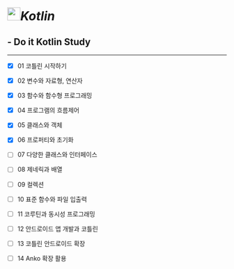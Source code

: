 # <image src="https://user-images.githubusercontent.com/63226023/119272270-1fa88a00-bc40-11eb-9af2-b46275968106.png" height="30">_**Kotlin**_
  ## - Do it Kotlin Study
  ---
  - [x] 01 코틀린 시작하기
  - [x] 02 변수와 자료형, 연산자
  - [x] 03 함수와 함수형 프로그래밍
  - [x] 04 프로그램의 흐름제어
  - [x] 05 클래스와 객체
  - [x] 06 프로퍼티와 초기화
  - [ ] 07 다양한 클래스와 인터페이스
  - [ ] 08 제네릭과 배열
  - [ ] 09 컬렉션
  - [ ] 10 표준 함수와 파일 입출력
  - [ ] 11 코루틴과 동시성 프로그래밍
  - [ ] 12 안드로이드 앱 개발과 코틀린
  - [ ] 13 코틀린 안드로이드 확장
  - [ ] 14 Anko 확장 활용

